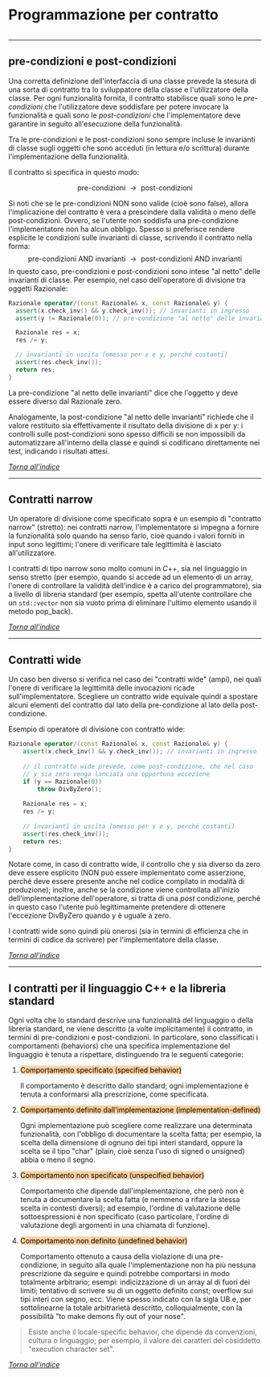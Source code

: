# Programmazione per contratto  
```toc
```
---

## pre-condizioni e post-condizioni
Una corretta definizione dell'interfaccia di una classe prevede la stesura di una sorta di contratto tra lo sviluppatore della classe e l'utilizzatore della classe. Per ogni funzionalità fornita, il contratto stabilisce quali sono le *pre-condizioni* che l'utilizzatore deve soddisfare per potere invocare la funzionalità e quali sono le *post-condizioni* che l'implementatore deve garantire in seguito all'esecuzione della funzionalità.

Tra le pre-condizioni e le post-condizioni sono sempre incluse le invarianti di classe sugli oggetti che sono acceduti (in lettura e/o scrittura) durante l'implementazione della funzionalità.

Il contratto si specifica in questo modo:

  $$ \text{pre-condizioni } \to \text{ post-condizioni} $$

Si noti che se le pre-condizioni NON sono valide (cioè sono false), allora l'implicazione del contratto è vera a prescindere dalla validità o meno delle post-condizioni. Ovvero, se l'utente non soddisfa una pre-condizione l'implementatore non ha alcun obbligo. Spesso si preferisce rendere esplicite le condizioni sulle invarianti di classe, scrivendo il contratto nella forma:
$$
  \text{pre-condizioni AND invarianti } \to \text{ post-condizioni AND invarianti}
$$
In questo caso, pre-condizioni e post-condizioni sono intese "al netto" delle invarianti di classe. Per esempio, nel caso dell'operatore di divisione tra oggetti Razionale:

```cpp
Razionale operator/(const Razionale& x, const Razionale& y) {
  assert(x.check_inv() && y.check_inv()); // invarianti in ingresso
  assert(y != Razionale(0)); // pre-condizione "al netto" delle invarianti

  Razionale res = x;
  res /= y;

  // invarianti in uscita (omesso per x e y, perché costanti)
  assert(res.check_inv());
  return res;
}
```

La pre-condizione "al netto delle invarianti" dice che l'oggetto y deve essere diverso dal Razionale zero.

Analogamente, la post-condizione "al netto delle invarianti" richiede che il valore restituito sia effettivamente il risultato della divisione di x per y: i controlli sulle post-condizioni sono spesso difficili se non impossibili da automatizzare all'interno della classe e quindi si codificano direttamente nei test, indicando i risultati attesi.

[_Torna all'indice_](#Programmazione%20per%20contratto)

---

## Contratti narrow
Un operatore di divisione come specificato sopra è un esempio di "contratto narrow" (stretto): nei contratti narrow, l'implementatore si impegna a fornire la funzionalità solo quando ha senso farlo, cioè quando i valori forniti in input sono legittimi; l'onere di verificare tale legittimità è lasciato all'utilizzatore.

I contratti di tipo narrow sono molto comuni in $C$++, sia nel linguaggio in senso stretto (per esempio, quando si accede ad un elemento di un array, l'onere di controllare la validità dell'indice è a carico del programmatore), sia a livello di libreria standard (per esempio, spetta all'utente controllare che un `std::vector` non sia vuoto prima di eliminare l'ultimo elemento usando il metodo pop_back).

[_Torna all'indice_](#Programmazione%20per%20contratto)

---

## Contratti wide
Un caso ben diverso si verifica nel caso dei "contratti wide" (ampi), nei quali l'onere di verificare la legittimità delle invocazioni ricade sull'implementatore. Scegliere un contratto wide equivale quindi a spostare alcuni elementi del contratto dal lato della pre-condizione al lato della post-condizione.

Esempio di operatore di divisione con contratto wide:

```cpp
Razionale operator/(const Razionale& x, const Razionale& y) {
	assert(x.check_inv() && y.check_inv()); // invarianti in ingresso
	
	// il contratto wide prevede, come post-condizione, che nel caso
	// y sia zero venga lanciata una opportuna eccezione
	if (y == Razionale(0))
		throw DivByZero();
	
	Razionale res = x;
	res /= y;
	
	// invarianti in uscita (omesso per x e y, perché costanti)
	assert(res.check_inv());
	return res;
}
```

Notare come, in caso di contratto wide, il controllo che y sia diverso da zero deve essere esplicito (NON può essere implementato come asserzione, perché deve essere presente anche nel codice compilato in modalità di produzione); inoltre, anche se la condizione viene controllata all'inizio dell'implementazione dell'operatore, si tratta di una *post* condizione, perché in questo caso l'utente può legittimamente pretendere di ottenere l'eccezione DivByZero quando y è uguale a zero.

I contratti wide sono quindi più onerosi (sia in termini di efficienza che in termini di codice da scrivere) per l'implementatore della classe.

[_Torna all'indice_](#Programmazione%20per%20contratto)

---

## I contratti per il linguaggio C++ e la libreria standard

Ogni volta che lo standard descrive una funzionalità del linguaggio o della libreria standard, ne viene descritto (a volte implicitamente) il contratto, in termini di pre-condizioni e post-condizioni.
In particolare, sono classificati i comportamenti (behaviors) che una specifica implementazione del linguaggio è tenuta a rispettare, distinguendo tra le seguenti categorie:

1. <mark style="background: #FFB86CA6;">Comportamento specificato (specified behavior)</mark>

   Il comportamento è descritto dallo standard; ogni implementazione è tenuta a conformarsi alla prescrizione, come specificata.

2. <mark style="background: #FFB86CA6;">Comportamento definito dall'implementazione (implementation-defined)</mark>

   Ogni implementazione può scegliere come realizzare una determinata funzionalità, con l'obbligo di documentare la scelta fatta; per esempio, la scelta della dimensione di ognuno dei tipi interi standard, oppure la scelta se il tipo "char" (plain, cioè senza l'uso di signed o unsigned) abbia o meno il segno.

3. <mark style="background: #FFB86CA6;">Comportamento non specificato (unspecified behavior)</mark>

   Comportamento che dipende dall'implementazione, che però non è tenuta a documentare la scelta fatta (e nemmeno a rifare la stessa scelta in contesti diversi); ad esempio, l'ordine di valutazione delle sottoespressioni è non specificato (caso particolare, l'ordine di valutazione degli argomenti in una chiamata di funzione).

4. <mark style="background: #FFB86CA6;">Comportamento non definito (undefined behavior)</mark>

   Comportamento ottenuto a causa della violazione di una pre-condizione, in seguito alla quale l'implementazione non ha più nessuna prescrizione da seguire e quindi potrebbe comportarsi in modo totalmente arbitrario; esempi: indicizzazione di un array al di fuori dei limiti; tentativo di scrivere su di un oggetto definito const; overflow sui tipi interi con segno, ecc.
   Viene spesso indicato con la sigla UB e, per sottolinearne la totale arbitrarietà descritto, colloquialmente, con la possibilità "to make demons fly out of your nose".

> Esiste anche il locale-specific behavior, che dipende da convenzioni, cultura o linguaggio; per esempio, il valore dei caratteri del cosiddetto "execution character set".

[_Torna all'indice_](#Programmazione%20per%20contratto)